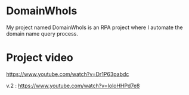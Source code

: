 # DomainWhoIs

My project named DomainWhoIs is an RPA project where I automate the domain name query process.

# Project video

https://www.youtube.com/watch?v=Dr1P63pabdc

v.2 : https://www.youtube.com/watch?v=IoloHHPd7e8